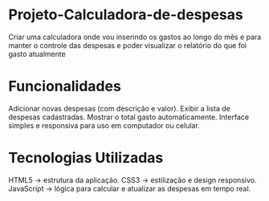 # Projeto-Calculadora-de-despesas
Criar uma calculadora onde vou inserindo os gastos ao longo do mês e para manter o controle das despesas e poder visualizar o relatório do que foi gasto atualmente

# Funcionalidades
Adicionar novas despesas (com descrição e valor).
Exibir a lista de despesas cadastradas.
Mostrar o total gasto automaticamente.
Interface simples e responsiva para uso em computador ou celular.

# Tecnologias Utilizadas
HTML5 → estrutura da aplicação.
CSS3 → estilização e design responsivo.
JavaScript → lógica para calcular e atualizar as despesas em tempo real.
